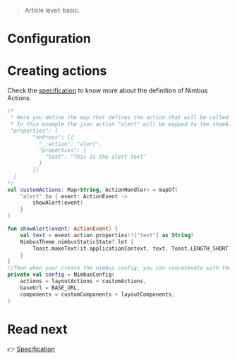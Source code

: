 > Article level: basic.

# Configuration

# Creating actions
Check the [specification](/specification/action.md) to know more about the definition of Nimbus Actions. 

```kotlin
/* 
 * Here you define the map that defines the action that will be called for each action name.
 * In this example the json action "alert" will be mapped to the showAlert function below
 "properties": {
        "onPress": [{
          "_:action": "alert",
          "properties": {
            "text": "This is the alert text"
          }
        }] 
  }
*/
val customActions: Map<String, ActionHandler> = mapOf(
    "alert" to { event: ActionEvent ->
        showAlert(event)
    }
)

fun showAlert(event: ActionEvent) {
    val text = event.action.properties!!["text"] as String?
    NimbusTheme.nimbusStaticState?.let {
        Toast.makeText(it.applicationContext, text, Toast.LENGTH_SHORT).show()
    }
}
//Then when your create the nimbus config, you can concatenate with the components map like below
private val config = NimbusConfig(
    actions = layoutActions + customActions,
    baseUrl = BASE_URL,
    components = customComponents + layoutComponents,
)
```

# Read next
:point_right: [Specification](/specification)
